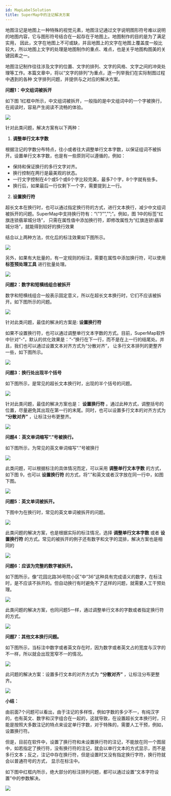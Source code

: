 ```yaml
---
id: MapLabelSolution
title: SuperMap中的注记解决方案
---
```

地图注记是地图上一种特殊的视觉元素，地图注记通过文字说明图形符号难以说明的地图内容，它与图形符号结合在一起存在于地图上。地图制作的目的是为了满足实用，
因此，文字在地图上不可或缺，并且地图上的文字在地图上覆盖度一般比较大，所以地图上文字的处理是地图制作的重点、难点，也是关乎地图构图美的关键因素之一。

地图注记制作往往涉及文字的位置、文字的排列、文字的风格、文字之间的冲突处理等工作。本篇文章中，将以“文字的排列”为重点，逐一列举我们在实际制图过程中遇到的各种
文字排列问题，并提供与之对应的解决方案。

**问题1：中文组词被拆开**

如下图 1红框中所示，中文组词被拆开，一般指的是中文组词中的一个字被换行，在阅读时，容易产生阅读不流畅的体验。

![](img/Question1.png)  


针对此类问题，解决方案有以下两种：

  1. **调整单行文本字数**

根据注记的字数分布特点，往小或者往大调整单行文本字数，以保证组词不被拆开。设置单行文本字数，也是有一些原则可以遵循的，例如：

  * 保持和保证换行的多行文字对齐。
  * 换行控制在两行是最美观的状态。
  * 一行文字控制在4个或5个或6个字比较完美，最多7个字，8个字就有些多。
  * 换行后，如果最后一行仅剩下一个字，需要提到上一行。
  2. **设置换行符**

超长文本在换行时，也可以通过指定换行符的方式，进行文本换行，减少中文组词被拆开的问题。SuperMap中支持换行符有：“\””/””,””;”。例如，图
1中的标签“红旗连锁翡翠城分场”， 只需在属性值中添加换行符，即修改属性为“红旗连锁\翡翠城分场”，就能得到较好的换行效果

结合以上两种方法，优化后的标注效果如下图所示。

![](img/Question1_Result.png)  


另外，如果有大批量的，有一定规则的标注，需要在属性中添加换行符，可以使用 **标签预处理工具** 进行批量处理。

![](img/Question1_solution.png)  


**问题2：数字和短横线组合被拆开**

数字和短横线组合一般表示固定意义，所以在超长文本换行时，它们不应该被拆开。如下图所示的问题。

![](img/Question2.png)  


针对此类问题，最佳的解决的方案是: **设置换行符**

如果不设置换行符，也可以通过调整单行文本字数的方式。目前，SuperMap软件中针对“-”，默认的优化效果是：“-”换行在下一行，而不是在上一行的结尾处。并且，我们也可以通过设置文本对齐方式为“分散对齐”，
让多行文本排列的更整齐一些，如下图所示。

![](img/Question2_Result.png)  


**问题3：换行处出现半个括号**

如下图所示，是常见的超长文本换行时，出现的半个括号的问题。

![](img/Question3_1.png)
 

针对此类问题，最佳的解决方案也是： **设置换行符** 。通过此种方式，调整括号的位置，尽量避免其出现在第一行的末尾。同时，也可以设置多行文本的对齐方式为
**“分散对齐”** ，让标注分布更整齐。

![](img/Question3_Result_1.png)

**问题4：英文单词缩写“.”号被换行。**

如下图所示，为常见的英文单词缩写“.”号被换行

![](img/Question4_1.png)


此类问题，可以根据标注的具体情况而定，可以采用 **调整单行文本字数** 的方式，如下图 9，也可以 **设置换行符**
的方式，将“.”和英文或者汉字放在同一行中，如图下图。

![](img/Question4_Result_1.png)

**问题5：英文单词被拆开。**

下图中为在换行时，常见的英文单词被拆开的问题。

![](img/Question5_1.png)
  

此类问题的解决方案，也是根据实际的标注情况，选择 **调整单行文本字数** 或者 **设置换行符**
的方式。常见的被拆开的例子还有数字和文字的混排，解决方案也是相同的

![](img/Question5_Result_1.png)


**问题6：应该为完整的数字被拆开。**

如下图所示，像“花园北路36号院小区”中“36”这种具有完成语义的数字，在标注时，是不应该不拆开的。但自动换行有时避免不了这样的问题，就需要人工干预处理。

![](img/Question6_1.png)

此类问题的解决方案，也同问题5一样，通过调整单行文本的字数或者指定换行符的方式。

![](img/Question6_Result_1.png)


**问题7：其他文本换行问题。**

如下图所示，当标注中数字或者英文存在时，因为数字或者英文占的宽度与汉字的不一样，所以就会出现宽窄不一的情况。

![](img/Question7_1.png)

此问题的解决方案：设置多行文本的对齐方式为 **“分散对齐”** ，让标注分布更整齐。

![](img/Question7_Result_1.png)

**小结：**

由前面7个问题可以看出，由于注记的多样性，例如字数的多少不一，有纯汉字的，也有英文、数字和汉字组合在一起的，这就导致，在设置超长文本换行时，只能是按照大多数注记的特点来设定单行字数，对于特殊的，需要人工干预，例如，设置换行符。

但是，目前在软件中，设置了换行符和未设置换行符的注记，不能放在同一个图层中，如若指定了换行符，没有换行符的注记，就会以单行文本的方式显示，而不是多行文本；反之，注记中存在换行符，但是设置时又没有指定换行字符，换行符就会以普通符号的方式，
显示在标注中。

如下图中红框内所示，绝大部分的标注排列问题，都可以通过设置“文本字符设置”中的参数解决。

![](img/solution.png)  


